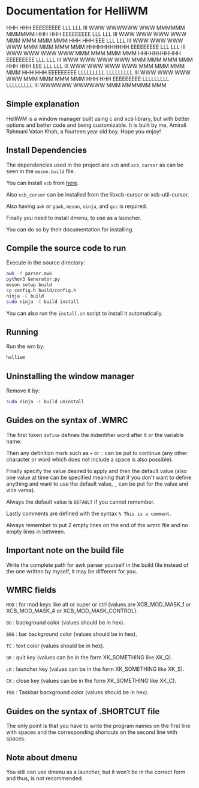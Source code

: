 # Documentation for HelliWM

  HHH     HHH   EEEEEEEEE   LLL         LLL         III   WWW              WWWWWW              WWW   MMMMMM               MMMMMM
  HHH     HHH   EEEEEEEEE   LLL         LLL         III    WWW            WWW  WWW            WWW    MMM  MMM            MMM MMM
  HHH     HHH   EEE         LLL         LLL         III     WWW          WWW    WWW          WWW     MMM   MMM          MMM  MMM
  HHHHHHHHHHH   EEEEEEEEE   LLL         LLL         III      WWW        WWW      WWW        WWW      MMM    MMM        MMM   MMM
  HHHHHHHHHHH   EEEEEEEEE   LLL         LLL         III       WWW      WWW        WWW      WWW       MMM     MMM      MMM    MMM
  HHH     HHH   EEE         LLL         LLL         III        WWW    WWW          WWW    WWW        MMM      MMM    MMM     MMM
  HHH     HHH   EEEEEEEEE   LLLLLLLLL   LLLLLLLLL   III         WWW  WWW            WWW  WWW         MMM       MMM  MMM      MMM
  HHH     HHH   EEEEEEEEE   LLLLLLLLL   LLLLLLLLL   III          WWWWWW              WWWWWW          MMM        MMMMMM       MMM

## Simple explanation
HelliWM is a window manager built using c and xcb library, but with better options and better code and being customizable. It is built by me, Amirali Rahmani Vatan Khah, a fourteen year old boy. Hope you enjoy!

## Install Dependencies
The dependencies used in the project are `xcb` and `xcb_cursor` as can be seen in the `meson.build` file.

You can install `xcb` from [here](https://xcb.freedesktop.org/dist/).

Also `xcb_cursor` can be installed from the libxcb-cursor or xcb-util-cursor.

Also having `awk` or `gawk`, `meson`, `ninja`, and `gcc` is required.

Finally you need to install dmenu, to use as a launcher. 

You can do so by their documentation for installing.

## Compile the source code to run
Execute in the source directory:
```bash
awk -f parser.awk
python3 Generator.py
meson setup build
cp config.h build/config.h
ninja -C build
sudo ninja -C build install
```
You can also run the `install.sh` script to install it automatically.

## Running
Run the wm by:
```sh
helliwm
```
## Uninstalling the window manager
Remove it by:
```sh
sudo ninja -C build uninstall
```

## Guides on the syntax of .WMRC
The first token `define` defines the indentifier word after it or the variable name.

Then any definition mark such as `=` or `:` can be put to continue (any other character or word which does not include a space is also possible).

Finally specify the value desired to apply and then the default value (also one value at time can be specified meaning that if you don't want to define anything and want to use the default value, `_` can be put for the value and vice versa).

Always the default value is `DEFAULT` if you cannot remember.

Lastly comments are defined with the syntax `% This is a comment`.

Always remember to put 2 empty lines on the end of the wmrc file and no empty lines in between.

## Important note on the build file
Write the complete path for awk parser yourself in the build file instead of the one written by myself, it may be different for you.

## WMRC fields
`MOD` : for mod keys like alt or super or ctrl (values are XCB_MOD_MASK_1 or XCB_MOD_MASK_4 or XCB_MOD_MASK_CONTROL).

`BG` : background color (values should be in hex).

`BBG` : bar background color (values should be in hex).

`TC` : text color (values should be in hex).

`QK` : quit key (values can be in the form XK_SOMETHING like XK_Q).

`LK` : launcher key (values can be in the form XK_SOMETHING like XK_S).

`CK` : close key (values can be in the form XK_SOMETHING like XK_C).

`TBG` : Taskbar background color (values should be in hex).

## Guides on the syntax of .SHORTCUT file
The only point is that you have to write the program names on the first line with spaces and the corresponding shortcuts on the second line with spaces.


## Note about dmenu
You still can use dmenu as a launcher, but it won't be in the correct form and thus, is not recommended.